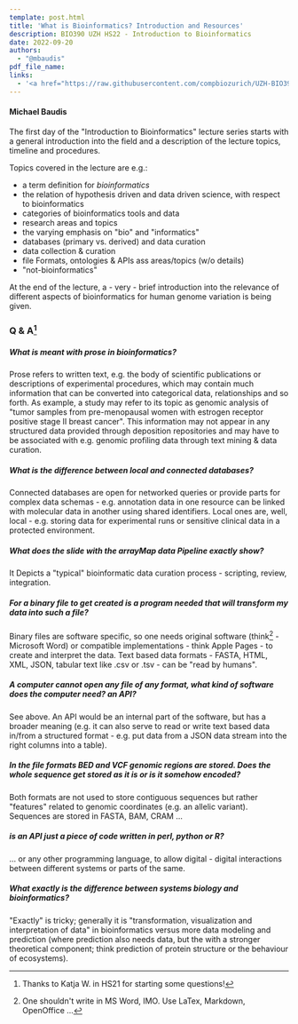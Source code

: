 ```yaml
---
template: post.html
title: 'What is Bioinformatics? Introduction and Resources'
description: BIO390 UZH HS22 - Introduction to Bioinformatics
date: 2022-09-20
authors:
  - "@mbaudis"
pdf_file_name: 
links:
  - '<a href="https://raw.githubusercontent.com/compbiozurich/UZH-BIO390/master/course-material/2021-09-21___Michael_Baudis__What_is_Bioinformatics__UZH-BIO390-day-01.pdf">[2021 lecture slides]</a> (PDF)'
---
```


#### Michael Baudis

The first day of the "Introduction to Bioinformatics" lecture series starts with a general introduction into the field and a description of the lecture topics, timeline and procedures.


Topics covered in the lecture are e.g.:

<!--more-->
* a term definition for _bioinformatics_
* the relation of hypothesis driven and data driven science, with respect to bioinformatics
* categories of bioinformatics tools and data
* research areas and topics
* the varying emphasis on "bio" and "informatics"
* databases (primary vs. derived) and data curation
* data collection & curation
* file Formats, ontologies & APIs ass areas/topics (w/o details)
* "not-bioinformatics"


At the end of the lecture, a - very - brief introduction into the relevance of different aspects of bioinformatics for human genome variation is being given.

### Q & A[^1]

##### What is meant with prose in bioinformatics?

Prose refers to written text, e.g. the body of scientific publications or descriptions
of experimental procedures, which may contain much information that can be converted
into categorical data, relationships and so forth. As example, a study may refer to
its topic as genomic analysis of "tumor samples from pre-menopausal women with
estrogen receptor positive stage II breast cancer". This information may not appear
in any structured data provided through deposition repositories and may have to
be associated with e.g. genomic profiling data through text mining & data curation.

##### What is the difference between local and connected databases?

Connected databases are open for networked queries or provide parts for complex data
schemas - e.g. annotation data in one resource can be linked with molecular data
in another using shared identifiers. Local ones are, well, local - e.g. storing
data for experimental runs or sensitive clinical data in a protected environment.

##### What does the slide with the arrayMap data Pipeline exactly show?

It Depicts a "typical" bioinformatic data curation process - scripting, review, integration.

##### For a binary file to get created is a program needed that will transform my data into such a file?

Binary files are software specific, so one needs original software (think[^2] - Microsoft Word) or compatible implementations - think Apple Pages - to create and interpret the data. Text based data formats - FASTA, HTML, XML, JSON, tabular text like .csv or .tsv - can be "read by humans".

##### A computer cannot open any file of any format, what kind of software does the computer need? an API?

See above. An API would be an internal part of the software, but has a broader
meaning (e.g. it can also serve to read or write text based data in/from a
structured format - e.g. put data from a JSON data stream into the right columns
into a table).

##### In the file formats BED and VCF genomic regions are stored. Does the whole sequence get stored as it is or is it somehow encoded?

Both formats are not used to store contiguous sequences but rather "features" related
to genomic coordinates (e.g. an allelic variant). Sequences are stored in FASTA, BAM, CRAM ...

##### is an API just a piece of code written in perl, python or R?

... or any other programming language, to allow digital - digital interactions between
different systems or parts of the same.

##### What exactly is the difference between systems biology and bioinformatics?

"Exactly" is tricky; generally it is "transformation, visualization and interpretation of data"
in bioinformatics versus more data modeling and prediction (where prediction also
needs data, but the with a stronger theoretical component; think prediction of
protein structure or the behaviour of ecosystems).


[^1]: Thanks to Katja W. in HS21 for starting some questions!

[^2]: One shouldn't write in MS Word, IMO. Use LaTex, Markdown, OpenOffice ...
